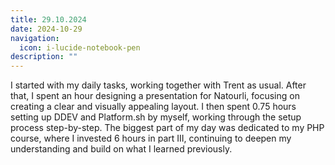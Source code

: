 ```yaml
---
title: 29.10.2024
date: 2024-10-29
navigation:
  icon: i-lucide-notebook-pen
description: ""
---
```


I started with my daily tasks, working together with Trent as usual. After that, I spent an hour designing a presentation for Natourli, focusing on creating a clear and visually appealing layout. I then spent 0.75 hours setting up DDEV and Platform.sh by myself, working through the setup process step-by-step. The biggest part of my day was dedicated to my PHP course, where I invested 6 hours in part III, continuing to deepen my understanding and build on what I learned previously.


